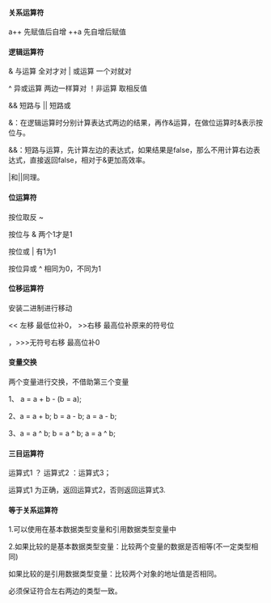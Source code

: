 #### 关系运算符

a++   先赋值后自增        ++a   先自增后赋值



#### 逻辑运算符

& 与运算    全对才对			| 或运算  一个对就对

^ 异或运算 	两边一样算对     ！非运算  取相反值

&& 短路与							|| 短路或

&：在逻辑运算时分别计算表达式两边的结果，再作&运算，在做位运算时&表示按位与。

&&：短路与运算，先计算左边的表达式，如果结果是false，那么不用计算右边表达式，直接返回false，相对于&更加高效率。

|和||同理。



#### 位运算符

按位取反 ~

按位与 &    两个1才是1

按位或 |     有1为1

按位异或 ^   相同为0，不同为1



#### 位移运算符

安装二进制进行移动

<< 左移  最低位补0， >>右移    最高位补原来的符号位

，>>>无符号右移    最高位补0



#### 变量交换

两个变量进行交换，不借助第三个变量

1、 a =  a + b - (b = a);

2、a = a + b;    b = a - b;   a = a - b;

3、a = a ^ b;    b = a ^ b; a = a ^ b;



#### 三目运算符

运算式1 ？ 运算式2 ：运算式3；

运算式1 为正确，返回运算式2，否则返回运算式3.



#### 等于关系运算符

1.可以使用在基本数据类型变量和引用数据类型变量中

2.如果比较的是基本数据类型变量：比较两个变量的数据是否相等(不一定类型相同)

如果比较的是引用数据类型变量：比较两个对象的地址值是否相同。

必须保证符合左右两边的类型一致。